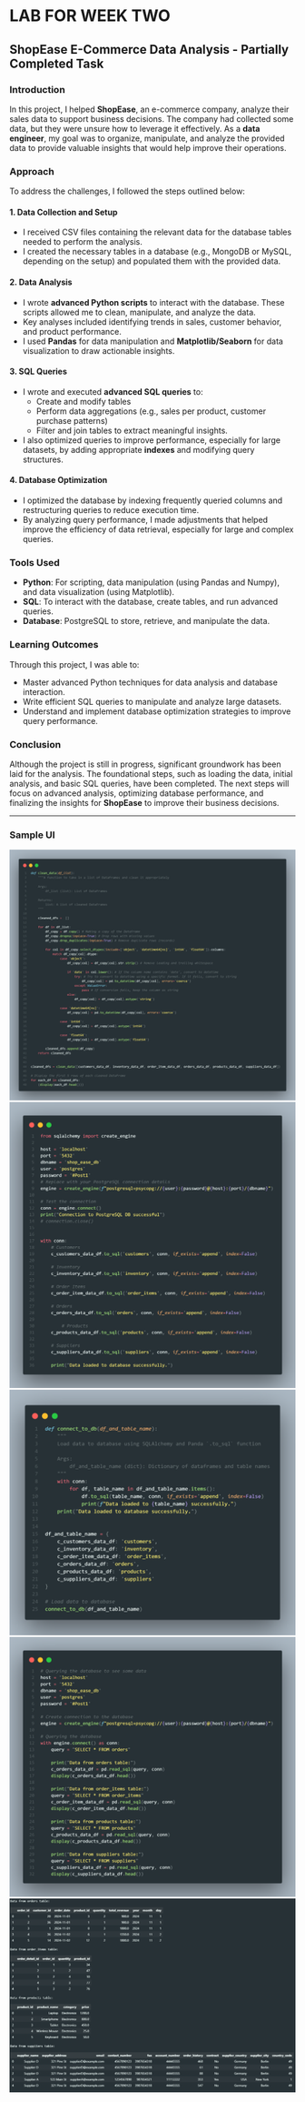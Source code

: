 # LAB FOR WEEK TWO

## ShopEase E-Commerce Data Analysis - Partially Completed Task

### Introduction

In this project, I helped **ShopEase**, an e-commerce company, analyze their sales data to support business decisions. The company had collected some data, but they were unsure how to leverage it effectively. As a **data engineer**, my goal was to organize, manipulate, and analyze the provided data to provide valuable insights that would help improve their operations.

### Approach

To address the challenges, I followed the steps outlined below:

#### 1. **Data Collection and Setup**
   - I received CSV files containing the relevant data for the database tables needed to perform the analysis.
   - I created the necessary tables in a database (e.g., MongoDB or MySQL, depending on the setup) and populated them with the provided data.

#### 2. **Data Analysis**
   - I wrote **advanced Python scripts** to interact with the database. These scripts allowed me to clean, manipulate, and analyze the data.
   - Key analyses included identifying trends in sales, customer behavior, and product performance.
   - I used **Pandas** for data manipulation and **Matplotlib/Seaborn** for data visualization to draw actionable insights.

#### 3. **SQL Queries**
   - I wrote and executed **advanced SQL queries** to:
     - Create and modify tables
     - Perform data aggregations (e.g., sales per product, customer purchase patterns)
     - Filter and join tables to extract meaningful insights.
   - I also optimized queries to improve performance, especially for large datasets, by adding appropriate **indexes** and modifying query structures.

#### 4. **Database Optimization**
   - I optimized the database by indexing frequently queried columns and restructuring queries to reduce execution time.
   - By analyzing query performance, I made adjustments that helped improve the efficiency of data retrieval, especially for large and complex queries.

### Tools Used

- **Python**: For scripting, data manipulation (using Pandas and Numpy), and data visualization (using Matplotlib).
- **SQL**: To interact with the database, create tables, and run advanced queries.
- **Database**: PostgreSQL to store, retrieve, and manipulate the data.

### Learning Outcomes

Through this project, I was able to:
- Master advanced Python techniques for data analysis and database interaction.
- Write efficient SQL queries to manipulate and analyze large datasets.
- Understand and implement database optimization strategies to improve query performance.

### Conclusion
Although the project is still in progress, significant groundwork has been laid for the analysis. The foundational steps, such as loading the data, initial analysis, and basic SQL queries, have been completed. The next steps will focus on advanced analysis, optimizing database performance, and finalizing the insights for **ShopEase** to improve their business decisions.


---

### Sample UI

<!-- Add images from UI folder -->
![sample 1](UI/clean_data_snapshot.png)
![sample 2](UI/connect_df_to_postgres.png)
![sample 3](UI/connect_df_to_postgres_fn.png)
![sample 4](UI/querying_from_db.png)
![sample 2](UI/sample_data_from_shop_ease_db.png)

